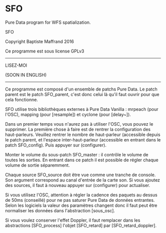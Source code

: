 # SFO
Pure Data program for WFS spatialization. 

SFO

Copyright Baptiste Maffrand 2016

Ce programme est sous license GPLv3

------------------------------------------


LISEZ-MOI

(SOON IN ENGLISH)

------------------------------------------


Ce programme est composé d'un ensemble de patchs Pure Data. Le patch parent est le patch SFO_parent, c'est donc celui là qu'il faut ouvrir pour que cela fonctionne.

SFO utilise trois bibliothèques externes à Pure Data Vanilla : mrpeach (pour l'OSC), mapping (pour [resample]) et cyclone (pour [delay~]).



Dans un premier temps vous n'aurez pas à utiliser l'OSC, vous pouvez le supprimer. La première chose à faire est de rentrer la configuration des haut-parleurs. Veuillez rentrer le nombre de haut-parleur (accessible depuis le patch parent, et l'espace inter-haut-parleur (accessible en entrant dans le patch SFO_config). Puis appuyer sur (configurer).

Monter le volume du sous-patch SFO_master : il contrôle le volume de toutes les sorties. En entrant dans ce patch il est possible de régler chaque volume de sortie séparemment.

Chaque source SFO_source doit être vue comme une tranche de console. Son argument correspond au canal d'entrée de la carte son. Si vous ajoutez des sources, il faut à nouveau appuyer sur (configurer) pour actualiser.

Si vous utilisez l'OSC, attention à régler la cadence des paquets au dessus de 50ms (conseillé) pour ne pas saturer Pure Data de données entrantes. Selon les logiciels la valeur des paramètres changent donc il faut peut être normaliser les données dans l'abstraction [sous_osc].

Si vous voulez conserver l'effet Doppler, il faut remplacer dans les abstractions [SFO_process] l'objet [SFO_retard] par [SFO_retard_doppler].
